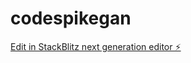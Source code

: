 # codespikegan

[Edit in StackBlitz next generation editor ⚡️](https://stackblitz.com/~/github.com/Mpouel/codespikegan)
